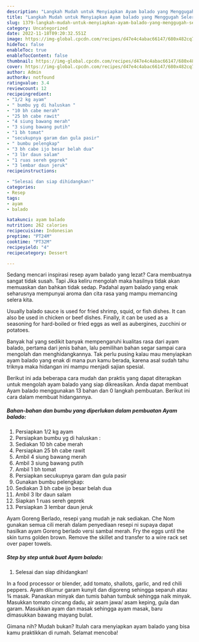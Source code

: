 ```yaml
---
description: "Langkah Mudah untuk Menyiapkan Ayam balado yang Menggugah Selera"
title: "Langkah Mudah untuk Menyiapkan Ayam balado yang Menggugah Selera"
slug: 1379-langkah-mudah-untuk-menyiapkan-ayam-balado-yang-menggugah-selera
category: Uncategorized
date: 2022-11-18T09:20:32.551Z
image: https://img-global.cpcdn.com/recipes/d47e4c4abac66147/680x482cq70/ayam-balado-foto-resep-utama.jpg
hideToc: false
enableToc: true
enableTocContent: false
thumbnail: https://img-global.cpcdn.com/recipes/d47e4c4abac66147/680x482cq70/ayam-balado-foto-resep-utama.jpg
cover: https://img-global.cpcdn.com/recipes/d47e4c4abac66147/680x482cq70/ayam-balado-foto-resep-utama.jpg
author: Admin
authorAv: notfound
ratingvalue: 3.4
reviewcount: 12
recipeingredient:
- "1/2 kg ayam"
- " bumbu yg di haluskan "
- "10 bh cabe merah"
- "25 bh cabe rawit"
- "4 siung bawang merah"
- "3 siung bawang putih"
- "1 bh tomat"
- "secukupnya garam dan gula pasir"
- " bumbu pelengkap"
- "3 bh cabe ijo besar belah dua"
- "3 lbr daun salam"
- "1 ruas sereh geprek"
- "3 lembar daun jeruk"
recipeinstructions:

- "Selesai dan siap dihidangkan!"
categories:
- Resep
tags:
- ayam
- balado

katakunci: ayam balado 
nutrition: 262 calories
recipecuisine: Indonesian
preptime: "PT24M"
cooktime: "PT32M"
recipeyield: "4"
recipecategory: Dessert

---
```



Sedang mencari inspirasi resep ayam balado yang lezat? Cara membuatnya sangat tidak susah. Tapi Jika keliru mengolah maka hasilnya tidak akan memuaskan dan bahkan tidak sedap. Padahal ayam balado yang enak seharusnya mempunyai aroma dan cita rasa yang mampu memancing selera kita.


Usually balado sauce is used for fried shrimp, squid, or fish dishes. It can also be used in chicken or beef dishes. Finally, it can be used as a seasoning for hard-boiled or fried eggs as well as aubergines, zucchini or potatoes.

Banyak hal yang sedikit banyak mempengaruhi kualitas rasa dari ayam balado, pertama dari jenis bahan, lalu pemilihan bahan segar sampai cara mengolah dan menghidangkannya. Tak perlu pusing kalau mau menyiapkan ayam balado yang enak di mana pun kamu berada, karena asal sudah tahu triknya maka hidangan ini mampu menjadi sajian spesial.


Berikut ini ada beberapa cara mudah dan praktis yang dapat diterapkan untuk mengolah ayam balado yang siap dikreasikan. Anda dapat membuat Ayam balado menggunakan 13 bahan dan 0 langkah pembuatan. Berikut ini cara dalam membuat hidangannya.

<!--inarticleads1-->

##### Bahan-bahan dan bumbu yang diperlukan dalam pembuatan Ayam balado:

1. Persiapkan 1/2 kg ayam
1. Persiapkan  bumbu yg di haluskan :
1. Sediakan 10 bh cabe merah
1. Persiapkan 25 bh cabe rawit
1. Ambil 4 siung bawang merah
1. Ambil 3 siung bawang putih
1. Ambil 1 bh tomat
1. Persiapkan secukupnya garam dan gula pasir
1. Gunakan  bumbu pelengkap:
1. Sediakan 3 bh cabe ijo besar belah dua
1. Ambil 3 lbr daun salam
1. Siapkan 1 ruas sereh geprek
1. Persiapkan 3 lembar daun jeruk


Ayam Goreng Berlado, resepi yang mudah je nak sediakan. Che Nom gunakan semua cili merah dalam penyediaan resepi ni supaya dapat hasilkan ayam Goreng berlado versi sambal merah. Fry the eggs until the skin turns golden brown. Remove the skillet and transfer to a wire rack set over paper towels. 

<!--inarticleads2-->

##### Step by step untuk buat Ayam balado:


1. Selesai dan siap dihidangkan!

In a food processor or blender, add tomato, shallots, garlic, and red chili peppers. Ayam dilumur garam kunyit dan digoreng sehingga separuh atau ¾ masak. Panaskan minyak dan tumis bahan tumbuk sehingga naik minyak. Masukkan tomato cincang dadu, air asam jawa/ asam keping, gula dan garam. Masukkan ayam dan masak sehingga ayam masak, baru dimasukkan bawang mayang bulat. 

Gimana nih? Mudah bukan? Itulah cara menyiapkan ayam balado yang bisa kamu praktikkan di rumah. Selamat mencoba!
